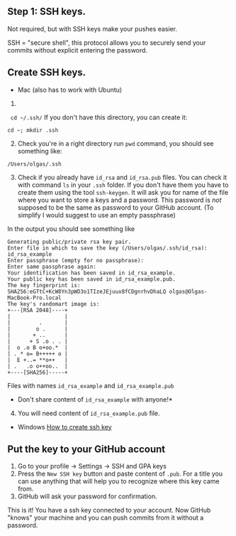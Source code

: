## Step 1: SSH keys.
Not required, but with SSH keys make your pushes easier.

SSH = "secure shell", this protocol allows you to securely send your commits without explicit entering the password.

## Create SSH keys.

* Mac (also has to work with Ubuntu)
1.
` cd ~/.ssh/`
If you don't have this directory, you can create it:
```
cd ~; mkdir .ssh
```

2. Check you're in a right directory run `pwd` command, you should see something like:
```
/Users/olgas/.ssh
```
3. Check if you already have `id_rsa` and `id_rsa.pub` files. You can check it with command `ls` in your `.ssh` folder.
If you don't have them you have to create them using the tool `ssh-keygen`.
It will ask you for name of the file where you want to store a keys and a password. This password is *not* supposed to be the same as password to your GitHub account. (To simplify I would suggest to use an empty passphrase)

In the output you should see something like
```.ssh olgas$ ssh-keygen
Generating public/private rsa key pair.
Enter file in which to save the key (/Users/olgas/.ssh/id_rsa): id_rsa_example
Enter passphrase (empty for no passphrase):
Enter same passphrase again:
Your identification has been saved in id_rsa_example.
Your public key has been saved in id_rsa_example.pub.
The key fingerprint is:
SHA256:eGTtC+KcW8Yn3pWD3o1TIzeJEjuux8fCDgnrhvDhaLQ olgas@Olgas-MacBook-Pro.local
The key's randomart image is:
+---[RSA 2048]----+
|                 |
|         .       |
|        o .      |
|       + ..      |
|      + S .o . . |
|  o .o B o+oo.*  |
| . * o= B+++++ o |
|  E +..= **o++   |
| .   .o o++oo..  |
+----[SHA256]-----+
```
Files with names `id_rsa_example` and `id_rsa_example.pub`
* Don't share content of `id_rsa_example` with anyone!*
4. You will need content of `id_rsa_example.pub` file.
* Windows
[How to create ssh key](https://www.digitalocean.com/docs/droplets/how-to/add-ssh-keys/create-with-putty/)

## Put the key to your GitHub account

1. Go to your profile -> Settings -> SSH and GPA keys
2. Press the `New SSH key` button and paste content of `.pub`. For a title you can use anything that will help you to recognize where this key came from.
3. GitHub will ask your password for confirmation.  

This is it! You have a ssh key connected to your account. Now GitHub "knows" your machine and you can push commits from it without a password.
